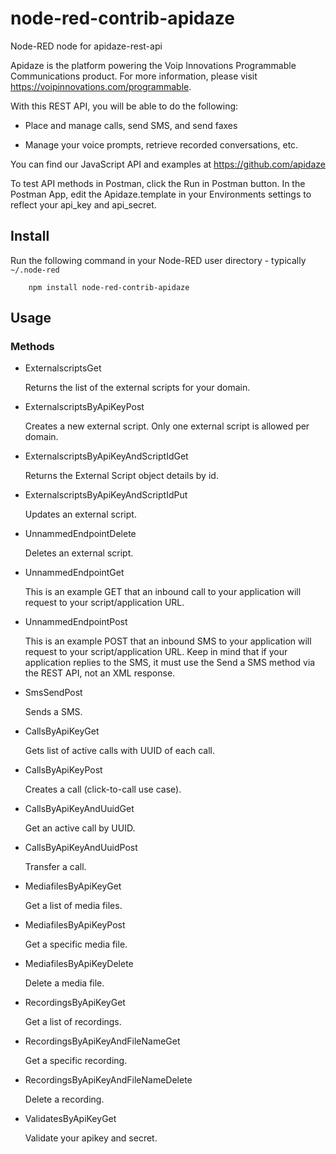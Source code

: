node-red-contrib-apidaze
=====================

Node-RED node for apidaze-rest-api

Apidaze is the platform powering the Voip Innovations Programmable Communications product.  For more information, please visit https://voipinnovations.com/programmable.

With this REST API, you will be able to do the following:

- Place and manage calls, send SMS, and send faxes

- Manage your voice prompts, retrieve recorded conversations, etc.

You can find our JavaScript API and examples at https://github.com/apidaze

To test API methods in Postman, click the Run in Postman button.  In the Postman App, edit the Apidaze.template in your Environments settings to reflect your api_key and api_secret.

Install
-------

Run the following command in your Node-RED user directory - typically `~/.node-red`

        npm install node-red-contrib-apidaze

Usage
-----

### Methods

- ExternalscriptsGet

    Returns the list of the external scripts for your domain.

- ExternalscriptsByApiKeyPost

    Creates a new external script.
Only one external script is allowed per domain.

- ExternalscriptsByApiKeyAndScriptIdGet

    Returns the External Script object details by id.

- ExternalscriptsByApiKeyAndScriptIdPut

    Updates an external script.

- UnnammedEndpointDelete

    Deletes an external script.

- UnnammedEndpointGet

    This is an example GET that an inbound call to your application will request to your script/application URL.

- UnnammedEndpointPost

    This is an example POST that an inbound SMS to your application will request to your script/application URL.  Keep in mind that if your application replies to the SMS, it must use the Send a SMS method via the REST API, not an XML response.

- SmsSendPost

    Sends a SMS.

- CallsByApiKeyGet

    Gets list of active calls with UUID of each call.

- CallsByApiKeyPost

    Creates a call (click-to-call use case).

- CallsByApiKeyAndUuidGet

    Get an active call by UUID.

- CallsByApiKeyAndUuidPost

    Transfer a call.

- MediafilesByApiKeyGet

    Get a list of media files.

- MediafilesByApiKeyPost

    Get a specific media file.

- MediafilesByApiKeyDelete

    Delete a media file.

- RecordingsByApiKeyGet

    Get a list of recordings.

- RecordingsByApiKeyAndFileNameGet

    Get a specific recording.

- RecordingsByApiKeyAndFileNameDelete

    Delete a recording.

- ValidatesByApiKeyGet

    Validate your apikey and secret.
